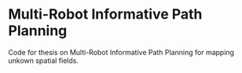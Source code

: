# Multi-Robot Informative Path Planning
 Code for thesis on Multi-Robot Informative Path Planning for mapping unkown spatial fields.
